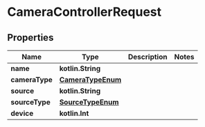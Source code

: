 
# CameraControllerRequest

## Properties
Name | Type | Description | Notes
------------ | ------------- | ------------- | -------------
**name** | **kotlin.String** |  | 
**cameraType** | [**CameraTypeEnum**](CameraTypeEnum.md) |  | 
**source** | **kotlin.String** |  | 
**sourceType** | [**SourceTypeEnum**](SourceTypeEnum.md) |  | 
**device** | **kotlin.Int** |  | 



